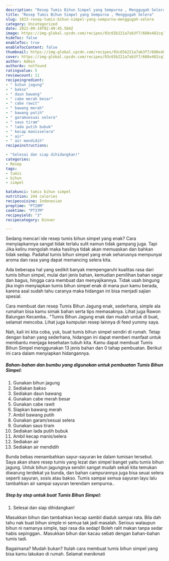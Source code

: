 ```yaml
---
description: "Resep Tumis Bihun Simpel yang Sempurna , Menggugah Selera"
title: "Resep Tumis Bihun Simpel yang Sempurna , Menggugah Selera"
slug: 1033-resep-tumis-bihun-simpel-yang-sempurna-menggugah-selera
category: Uncategorized
date: 2022-09-19T02:49:45.504Z
image: https://img-global.cpcdn.com/recipes/93c65b221a7ab3f7/680x482cq70/tumis-bihun-simpel-foto-resep-utama.jpg
hideToc: false
enableToc: true
enableTocContent: false
thumbnail: https://img-global.cpcdn.com/recipes/93c65b221a7ab3f7/680x482cq70/tumis-bihun-simpel-foto-resep-utama.jpg
cover: https://img-global.cpcdn.com/recipes/93c65b221a7ab3f7/680x482cq70/tumis-bihun-simpel-foto-resep-utama.jpg
author: Admin
authorAv: notfound
ratingvalue: 5
reviewcount: 11
recipeingredient:
- " bihun jagung"
- " bakso"
- " daun bawang"
- " cabe merah besar"
- " cabe rawit"
- " bawang merah"
- " bawang putih"
- " garamsesuai selera"
- " saus tiram"
- " lada putih bubuk"
- " kecap manisselera"
- " air"
- " air mendidih"
recipeinstructions:

- "Selesai dan siap dihidangkan!"
categories:
- Resep
tags:
- tumis
- bihun
- simpel

katakunci: tumis bihun simpel 
nutrition: 244 calories
recipecuisine: Indonesian
preptime: "PT20M"
cooktime: "PT37M"
recipeyield: "3"
recipecategory: Dinner

---
```



Sedang mencari ide resep tumis bihun simpel yang enak? Cara menyiapkannya sangat tidak terlalu sulit namun tidak gampang juga. Tapi Jika keliru mengolah maka hasilnya tidak akan memuaskan dan bahkan tidak sedap. Padahal tumis bihun simpel yang enak seharusnya mempunyai aroma dan rasa yang dapat memancing selera kita.


Ada beberapa hal yang sedikit banyak mempengaruhi kualitas rasa dari tumis bihun simpel, mulai dari jenis bahan, kemudian pemilihan bahan segar dan bagus, hingga cara membuat dan menyajikannya. Tidak usah bingung jika ingin menyiapkan tumis bihun simpel enak di mana pun kamu berada, karena asal sudah tahu caranya maka hidangan ini bisa menjadi sajian spesial.

Cara membuat dan resep Tumis Bihun Jagung enak, sederhana, simple ala rumahan bisa kamu simak bahan serta tips memasaknya. Lihat juga Rawon Balungan Kecamba.. &#34;Tumis Bihun Jagung enak dan mudah untuk di buat, selamat mencoba. Lihat juga kumpulan resep lainnya di feed yummy saya.


Nah, kali ini kita coba, yuk, buat tumis bihun simpel sendiri di rumah. Tetap dengan bahan yang sederhana, hidangan ini dapat memberi manfaat untuk membantu menjaga kesehatan tubuh kita. Kamu dapat membuat Tumis Bihun Simpel menggunakan 13 jenis bahan dan 0 tahap pembuatan. Berikut ini cara dalam menyiapkan hidangannya.

<!--inarticleads1-->

##### Bahan-bahan dan bumbu yang digunakan untuk pembuatan Tumis Bihun Simpel:

1. Gunakan  bihun jagung
1. Sediakan  bakso
1. Sediakan  daun bawang
1. Gunakan  cabe merah besar
1. Gunakan  cabe rawit
1. Siapkan  bawang merah
1. Ambil  bawang putih
1. Gunakan  garam/sesuai selera
1. Gunakan  saus tiram
1. Sediakan  lada putih bubuk
1. Ambil  kecap manis/selera
1. Sediakan  air
1. Sediakan  air mendidih


Bunda bebas menambahkan sayur-sayuran ke dalam tumisan tersebut. Saya akan share resep tumis yang lezat dan simpel banget yaitu tumis bihun jagung. Untuk bihun jagungnya sendiri sangat mudah sekali kita temukan diwarung terdekat ya bunda, dan bahan campurannya juga bisa seuai selera seperti sayuran, sosis atau bakso. Tumis sampai semua sayuran layu lalu tambahkan air sampai sayuran terendam sempurna.. 

<!--inarticleads2-->

##### Step by step untuk buat Tumis Bihun Simpel:


1. Selesai dan siap dihidangkan!

Masukkan bihun dan tambahkan kecap sambil diaduk sampai rata. Bila dah tahu nak buat bihun simple ni semua tak jadi masalah. Serious walaupun bihun ni namanya simple, tapi rasa dia sedap! Boleh ralit makan tanpa sedar habis sepinggan.. Masukkan bihun dan kacau sebati dengan bahan-bahan tumis tadi. 

Bagaimana? Mudah bukan? Itulah cara membuat tumis bihun simpel yang bisa kamu lakukan di rumah. Selamat menikmati
